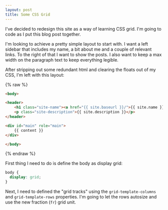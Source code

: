 ```yaml
---
layout: post
title: Some CSS Grid
---
```


I've decided to redesign this site as a way of learning CSS grid. I'm going to code as I put this blog post together.

I'm looking to achieve a pretty simple layout to start with. I want a left sidebar that includes my name, a bit about me and a couple 
of relevant links. To the right of that I want to show the posts. I also want to keep a max width on the paragraph text 
to keep everything legible.

After stripping out some redundant html and clearing the floats out of my CSS, I'm left with this layout:

{% raw %}
```html
<body>

<header>
    <h1 class="site-name"><a href="{{ site.baseurl }}/">{{ site.name }}</a></h1>
    <p class="site-description">{{ site.description }}</p>
</header>

<div id="main" role="main">
    {{ content }}
</div>

</body>

```
{% endraw %}

First thing I need to do is define the body as display grid:

```css
body {
  display: grid;
}
```

Next, I need to defined the "grid tracks" using the `grid-template-columns` and `grid-template-rows` properties.
I'm going to let the rows autosize and use the new fraction (`fr`) grid unit. 



